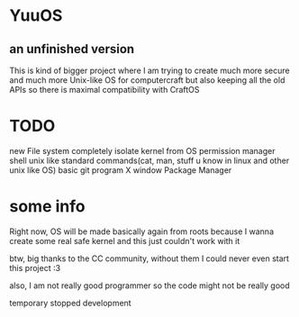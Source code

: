 # YuuOS
## an unfinished version
This is kind of bigger project where I am trying to create much more secure and much more Unix-like OS for computercraft
but also keeping all the old APIs so there is maximal compatibility with CraftOS

# TODO
new File system
completely isolate kernel from OS
permission manager
shell
unix like standard commands(cat, man, stuff u know in linux and other unix like OS)
basic git program
X window
Package Manager

# some info
Right now, OS will be made basically again from roots because I wanna create some real safe kernel and this just couldn't work with it 

btw, big thanks to the CC community, without them I could never even start this project
:3

also, I am not really good programmer so the code might not be really good

temporary stopped development